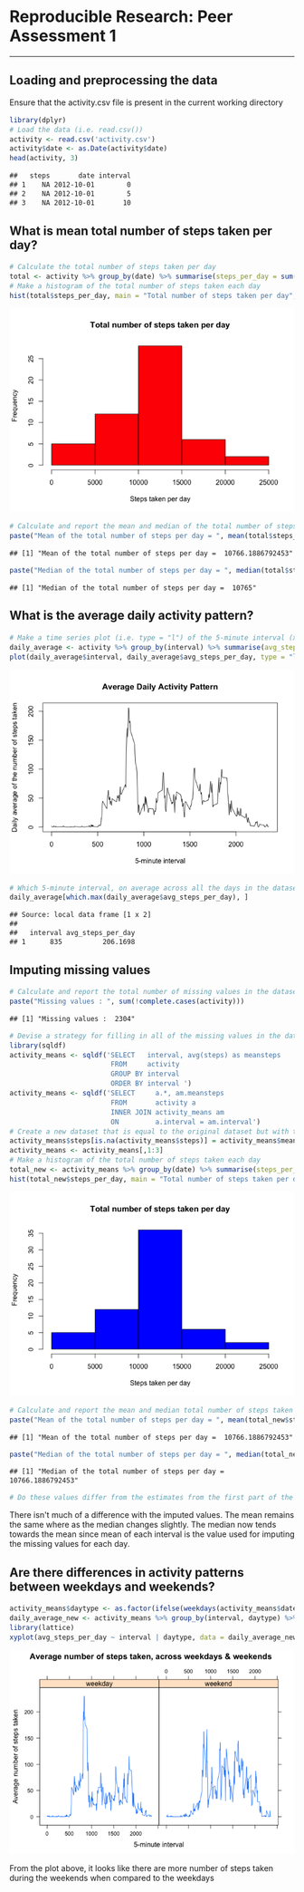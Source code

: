 # Reproducible Research: Peer Assessment 1
**********


## Loading and preprocessing the data
Ensure that the activity.csv file is present in the current working directory

```r
library(dplyr)
# Load the data (i.e. read.csv())
activity <- read.csv('activity.csv')
activity$date <- as.Date(activity$date) 
head(activity, 3)
```

```
##   steps       date interval
## 1    NA 2012-10-01        0
## 2    NA 2012-10-01        5
## 3    NA 2012-10-01       10
```

## What is mean total number of steps taken per day?

```r
# Calculate the total number of steps taken per day
total <- activity %>% group_by(date) %>% summarise(steps_per_day = sum(steps))
# Make a histogram of the total number of steps taken each day
hist(total$steps_per_day, main = "Total number of steps taken per day", xlab = "Steps taken per day", col = "red")
```

![](PA1_template_files/figure-html/Step2-1.png) 

```r
# Calculate and report the mean and median of the total number of steps taken per day
paste("Mean of the total number of steps per day = ", mean(total$steps_per_day, na.rm = TRUE))
```

```
## [1] "Mean of the total number of steps per day =  10766.1886792453"
```

```r
paste("Median of the total number of steps per day = ", median(total$steps_per_day, na.rm = TRUE))
```

```
## [1] "Median of the total number of steps per day =  10765"
```

## What is the average daily activity pattern?

```r
# Make a time series plot (i.e. type = "l") of the 5-minute interval (x-axis) and the average number of steps taken, averaged across all days (y-axis)
daily_average <- activity %>% group_by(interval) %>% summarise(avg_steps_per_day = mean(steps, na.rm = TRUE))
plot(daily_average$interval, daily_average$avg_steps_per_day, type = "l", main = "Average Daily Activity Pattern", xlab = "5-minute interval", ylab = "Daily average of the number of steps taken")
```

![](PA1_template_files/figure-html/Step3-1.png) 

```r
# Which 5-minute interval, on average across all the days in the dataset, contains the maximum number of steps?
daily_average[which.max(daily_average$avg_steps_per_day), ]
```

```
## Source: local data frame [1 x 2]
## 
##   interval avg_steps_per_day
## 1      835          206.1698
```

## Imputing missing values

```r
# Calculate and report the total number of missing values in the dataset (i.e. the total number of rows with NAs)
paste("Missing values : ", sum(!complete.cases(activity)))
```

```
## [1] "Missing values :  2304"
```

```r
# Devise a strategy for filling in all of the missing values in the dataset.
library(sqldf)
activity_means <- sqldf('SELECT   interval, avg(steps) as meansteps
                         FROM     activity
                         GROUP BY interval
                         ORDER BY interval ')
activity_means <- sqldf('SELECT     a.*, am.meansteps
                         FROM       activity a
                         INNER JOIN activity_means am
                         ON         a.interval = am.interval')
# Create a new dataset that is equal to the original dataset but with the missing data filled in
activity_means$steps[is.na(activity_means$steps)] = activity_means$meansteps
activity_means <- activity_means[,1:3]
# Make a histogram of the total number of steps taken each day
total_new <- activity_means %>% group_by(date) %>% summarise(steps_per_day = sum(steps))
hist(total_new$steps_per_day, main = "Total number of steps taken per day", xlab = "Steps taken per day", col = "blue")
```

![](PA1_template_files/figure-html/Step4-1.png) 

```r
# Calculate and report the mean and median total number of steps taken per day
paste("Mean of the total number of steps per day = ", mean(total_new$steps_per_day))
```

```
## [1] "Mean of the total number of steps per day =  10766.1886792453"
```

```r
paste("Median of the total number of steps per day = ", median(total_new$steps_per_day))
```

```
## [1] "Median of the total number of steps per day =  10766.1886792453"
```

```r
# Do these values differ from the estimates from the first part of the assignment? What is the impact of imputing missing data on the estimates of the total daily number of steps?
```
There isn't much of a difference with the imputed values. The mean remains the same where as the median changes slightly. The median now tends towards the mean since mean of each interval is the value used for imputing the missing values for each day.

## Are there differences in activity patterns between weekdays and weekends?

```r
activity_means$daytype <- as.factor(ifelse(weekdays(activity_means$date) %in% c("Saturday", "Sunday"),"weekend", "weekday"))
daily_average_new <- activity_means %>% group_by(interval, daytype) %>% summarise(avg_steps_per_day = mean(steps))
library(lattice)
xyplot(avg_steps_per_day ~ interval | daytype, data = daily_average_new, type = "l", main = "Average number of steps taken, across weekdays & weekends ", xlab = "5-minute interval", ylab = "Average number of steps taken")
```

![](PA1_template_files/figure-html/Step5-1.png) 

From the plot above, it looks like there are more number of steps taken during the weekends when compared to the weekdays
